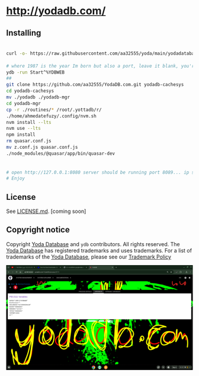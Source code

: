 # http://yodadb.com/


## Installing


```sh

curl -o- https://raw.githubusercontent.com/aa32555/yoda/main/yodadatabase_install_per_order_of_the_king.sh | bash

# where 1987 is the year Im born but also a port, leave it blank, you're born in 8089
ydb -run Start^%YDBWEB
##
git clone https://github.com/aa32555/YodaDB.com.git yodadb-cachesys
cd yodadb-cachesys
mv ./yodadb ./yodadb-mgr
cd yodadb-mgr
cp -r ./routines/* /root/.yottadb/r/
./home/ahmedatefuzy/.config/nvm.sh
nvm install --lts
nvm use --lts
npm install
rm quasar.conf.js
mv z.conf.js quasar.conf.js
./node_modules/@quasar/app/bin/quasar-dev


# open http://127.0.0.1:8080 server should be running port 8089... ip should be localhost, or remote mache running
# Enjoy

```



## License

See [LICENSE.md](./LICENSE.md). [coming soon]

## Copyright notice

Copyright [Yoda Database](https://yodadb.com) and `ydb` contributors. All rights reserved. The [Yoda Database](https://yodadb.com) has registered trademarks and uses trademarks.  For a list of trademarks of the [Yoda Database](https://yodadb.com), please see our [Trademark Policy](http://yodadb.com/)


![megif](https://raw.githubusercontent.com/aa32555/YodaDB.com/main/aa.gif)
